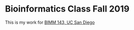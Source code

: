 # Bioinformatics Class Fall 2019

This is my work for [BIMM 143, UC San Diego](https://bioboot.github.io/bimm143_F19/)
